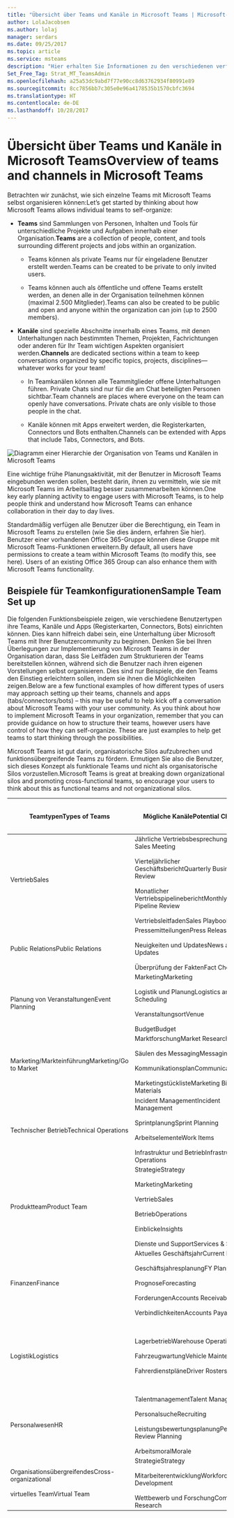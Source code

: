 ```yaml
---
title: "Übersicht über Teams und Kanäle in Microsoft Teams | Microsoft-Support"
author: LolaJacobsen
ms.author: lolaj
manager: serdars
ms.date: 09/25/2017
ms.topic: article
ms.service: msteams
description: "Hier erhalten Sie Informationen zu den verschiedenen verfügbaren Teams, Kanälen und Apps für die verschiedensten Anforderungen wie zum Beispiel Finanzen, Planung von Veranstaltungen, Vertrieb und vieles mehr."
Set_Free_Tag: Strat_MT_TeamsAdmin
ms.openlocfilehash: a25a53dc9abd7f77e90cc8d63762934f80991e89
ms.sourcegitcommit: 8cc7856bb7c305e0e96a4178535b1570cbfc3694
ms.translationtype: HT
ms.contentlocale: de-DE
ms.lasthandoff: 10/28/2017
---
```

<a name="overview-of-teams-and-channels-in-microsoft-teams"></a><span data-ttu-id="5b537-103">Übersicht über Teams und Kanäle in Microsoft Teams</span><span class="sxs-lookup"><span data-stu-id="5b537-103">Overview of teams and channels in Microsoft Teams</span></span>
=================================================

<span data-ttu-id="5b537-104">Betrachten wir zunächst, wie sich einzelne Teams mit Microsoft Teams selbst organisieren können:</span><span class="sxs-lookup"><span data-stu-id="5b537-104">Let’s get started by thinking about how Microsoft Teams allows individual teams to self-organize:</span></span>

-   <span data-ttu-id="5b537-105">**Teams** sind Sammlungen von Personen, Inhalten und Tools für unterschiedliche Projekte und Aufgaben innerhalb einer Organisation.</span><span class="sxs-lookup"><span data-stu-id="5b537-105">**Teams** are a collection of people, content, and tools surrounding different projects and jobs within an organization.</span></span>

    -   <span data-ttu-id="5b537-106">Teams können als private Teams nur für eingeladene Benutzer erstellt werden.</span><span class="sxs-lookup"><span data-stu-id="5b537-106">Teams can be created to be private to only invited users.</span></span>

    -   <span data-ttu-id="5b537-107">Teams können auch als öffentliche und offene Teams erstellt werden, an denen alle in der Organisation teilnehmen können (maximal 2.500 Mitglieder).</span><span class="sxs-lookup"><span data-stu-id="5b537-107">Teams can also be created to be public and open and anyone within the organization can join (up to 2500 members).</span></span>

-   <span data-ttu-id="5b537-108">**Kanäle** sind spezielle Abschnitte innerhalb eines Teams, mit denen Unterhaltungen nach bestimmten Themen, Projekten, Fachrichtungen oder anderen für Ihr Team wichtigen Aspekten organisiert werden.</span><span class="sxs-lookup"><span data-stu-id="5b537-108">**Channels** are dedicated sections within a team to keep conversations organized by specific topics, projects, disciplines—whatever works for your team!</span></span>

    -   <span data-ttu-id="5b537-p101">In Teamkanälen können alle Teammitglieder offene Unterhaltungen führen. Private Chats sind nur für die am Chat beteiligten Personen sichtbar.</span><span class="sxs-lookup"><span data-stu-id="5b537-p101">Team channels are places where everyone on the team can openly have conversations. Private chats are only visible to those people in the chat.</span></span>

    -   <span data-ttu-id="5b537-111">Kanäle können mit Apps erweitert werden, die Registerkarten, Connectors und Bots enthalten.</span><span class="sxs-lookup"><span data-stu-id="5b537-111">Channels can be extended with Apps that include Tabs, Connectors, and Bots.</span></span>

![Diagramm einer Hierarchie der Organisation von Teams und Kanälen in Microsoft Teams](media/Overview_of_teams_and_channels_in_Microsoft_Teams_image1.png)

<span data-ttu-id="5b537-113">Eine wichtige frühe Planungsaktivität, mit der Benutzer in Microsoft Teams eingebunden werden sollen, besteht darin, ihnen zu vermitteln, wie sie mit Microsoft Teams im Arbeitsalltag besser zusammenarbeiten können.</span><span class="sxs-lookup"><span data-stu-id="5b537-113">One key early planning activity to engage users with Microsoft Teams, is to help people think and understand how Microsoft Teams can enhance collaboration in their day to day lives.</span></span>

<span data-ttu-id="5b537-p102">Standardmäßig verfügen alle Benutzer über die Berechtigung, ein Team in Microsoft Teams zu erstellen (wie Sie dies ändern, erfahren Sie hier). Benutzer einer vorhandenen Office 365-Gruppe können diese Gruppe mit Microsoft Teams-Funktionen erweitern.</span><span class="sxs-lookup"><span data-stu-id="5b537-p102">By default, all users have permissions to create a team within Microsoft Teams (to modify this, see here). Users of an existing Office 365 Group can also enhance them with Microsoft Teams functionality.</span></span>

<a name="sample-team-set-up"></a><span data-ttu-id="5b537-116">Beispiele für Teamkonfigurationen</span><span class="sxs-lookup"><span data-stu-id="5b537-116">Sample Team Set up</span></span>
------------------

<span data-ttu-id="5b537-p103">Die folgenden Funktionsbeispiele zeigen, wie verschiedene Benutzertypen ihre Teams, Kanäle und Apps (Registerkarten, Connectors, Bots) einrichten können. Dies kann hilfreich dabei sein, eine Unterhaltung über Microsoft Teams mit Ihrer Benutzercommunity zu beginnen. Denken Sie bei Ihren Überlegungen zur Implementierung von Microsoft Teams in der Organisation daran, dass Sie Leitfäden zum Strukturieren der Teams bereitstellen können, während sich die Benutzer nach ihren eigenen Vorstellungen selbst organisieren. Dies sind nur Beispiele, die den Teams den Einstieg erleichtern sollen, indem sie ihnen die Möglichkeiten zeigen.</span><span class="sxs-lookup"><span data-stu-id="5b537-p103">Below are a few functional examples of how different types of users may approach setting up their teams, channels and apps (tabs/connectors/bots) – this may be useful to help kick off a conversation about Microsoft Teams with your user community. As you think about how to implement Microsoft Teams in your organization, remember that you can provide guidance on how to structure their teams, however users have control of how they can self-organize. These are just examples to help get teams to start thinking through the possibilities.</span></span>

<span data-ttu-id="5b537-120">Microsoft Teams ist gut darin, organisatorische Silos aufzubrechen und funktionsübergreifende Teams zu fördern. Ermutigen Sie also die Benutzer, sich dieses Konzept als funktionale Teams und nicht als organisatorische Silos vorzustellen.</span><span class="sxs-lookup"><span data-stu-id="5b537-120">Microsoft Teams is great at breaking down organizational silos and promoting cross-functional teams, so encourage your users to think about this as functional teams and not organizational silos.</span></span>


|<span data-ttu-id="5b537-121">Teamtypen</span><span class="sxs-lookup"><span data-stu-id="5b537-121">Types of Teams</span></span>  |<span data-ttu-id="5b537-122">Mögliche Kanäle</span><span class="sxs-lookup"><span data-stu-id="5b537-122">Potential Channels</span></span>  |<span data-ttu-id="5b537-123">Apps (Registerkarten</span><span class="sxs-lookup"><span data-stu-id="5b537-123">Apps (Tabs</span></span> ![Registerkartensymbol](media/Overview_of_teams_and_channels_in_Microsoft_Teams_image2.png)<span data-ttu-id="5b537-125">/Connectors</span><span class="sxs-lookup"><span data-stu-id="5b537-125">/Connectors</span></span> ![Connectorsymbol](media/Overview_of_teams_and_channels_in_Microsoft_Teams_image3.png)<span data-ttu-id="5b537-127">/Bots</span><span class="sxs-lookup"><span data-stu-id="5b537-127">/Bots</span></span> ![Botsymbol](media/Overview_of_teams_and_channels_in_Microsoft_Teams_image4.png)<span data-ttu-id="5b537-129">)</span><span class="sxs-lookup"><span data-stu-id="5b537-129"></span></span>  |
|---------|---------|---------|
|<span data-ttu-id="5b537-130">Vertrieb</span><span class="sxs-lookup"><span data-stu-id="5b537-130">Sales</span></span>     |<span data-ttu-id="5b537-131">Jährliche Vertriebsbesprechung</span><span class="sxs-lookup"><span data-stu-id="5b537-131">Annual Sales Meeting</span></span><br></br> <span data-ttu-id="5b537-132">Vierteljährlicher Geschäftsbericht</span><span class="sxs-lookup"><span data-stu-id="5b537-132">Quarterly Business Review</span></span><br></br> <span data-ttu-id="5b537-133">Monatlicher Vertriebspipelinebericht</span><span class="sxs-lookup"><span data-stu-id="5b537-133">Monthly Sales Pipeline Review</span></span><br></br> <span data-ttu-id="5b537-134">Vertriebsleitfaden</span><span class="sxs-lookup"><span data-stu-id="5b537-134">Sales Playbook</span></span> |<span data-ttu-id="5b537-135">Power BI</span><span class="sxs-lookup"><span data-stu-id="5b537-135">Power BI</span></span><br></br><span data-ttu-id="5b537-136">Trello</span><span class="sxs-lookup"><span data-stu-id="5b537-136">Trello</span></span><br></br><span data-ttu-id="5b537-137">CRM</span><span class="sxs-lookup"><span data-stu-id="5b537-137">CRM</span></span><br></br><span data-ttu-id="5b537-138">Zusammenfassungsbot</span><span class="sxs-lookup"><span data-stu-id="5b537-138">Summarize Bot</span></span>         |
|<span data-ttu-id="5b537-139">Public Relations</span><span class="sxs-lookup"><span data-stu-id="5b537-139">Public Relations</span></span>     |<span data-ttu-id="5b537-140">Pressemitteilungen</span><span class="sxs-lookup"><span data-stu-id="5b537-140">Press Releases</span></span><br></br><span data-ttu-id="5b537-141">Neuigkeiten und Updates</span><span class="sxs-lookup"><span data-stu-id="5b537-141">News and Updates</span></span><br></br><span data-ttu-id="5b537-142">Überprüfung der Fakten</span><span class="sxs-lookup"><span data-stu-id="5b537-142">Fact Checking</span></span>         |<span data-ttu-id="5b537-143">RSS-Feed</span><span class="sxs-lookup"><span data-stu-id="5b537-143">RSS Feed</span></span><br></br><span data-ttu-id="5b537-144">Twitter</span><span class="sxs-lookup"><span data-stu-id="5b537-144">Twitter</span></span>         |
|<span data-ttu-id="5b537-145">Planung von Veranstaltungen</span><span class="sxs-lookup"><span data-stu-id="5b537-145">Event Planning</span></span>     |<span data-ttu-id="5b537-146">Marketing</span><span class="sxs-lookup"><span data-stu-id="5b537-146">Marketing</span></span><br></br><span data-ttu-id="5b537-147">Logistik und Planung</span><span class="sxs-lookup"><span data-stu-id="5b537-147">Logistics and Scheduling</span></span><br></br><span data-ttu-id="5b537-148">Veranstaltungsort</span><span class="sxs-lookup"><span data-stu-id="5b537-148">Venue</span></span><br></br><span data-ttu-id="5b537-149">Budget</span><span class="sxs-lookup"><span data-stu-id="5b537-149">Budget</span></span>         |<span data-ttu-id="5b537-150">Twitter</span><span class="sxs-lookup"><span data-stu-id="5b537-150">Twitter</span></span><br></br><span data-ttu-id="5b537-151">Facebook</span><span class="sxs-lookup"><span data-stu-id="5b537-151">Facebook</span></span><br></br><span data-ttu-id="5b537-152">Planner</span><span class="sxs-lookup"><span data-stu-id="5b537-152">Planner</span></span><br></br><span data-ttu-id="5b537-153">PDF</span><span class="sxs-lookup"><span data-stu-id="5b537-153">PDF</span></span>         |
|<span data-ttu-id="5b537-154">Marketing/Markteinführung</span><span class="sxs-lookup"><span data-stu-id="5b537-154">Marketing/Go to Market</span></span>   |<span data-ttu-id="5b537-155">Marktforschung</span><span class="sxs-lookup"><span data-stu-id="5b537-155">Market Research</span></span><br></br><span data-ttu-id="5b537-156">Säulen des Messaging</span><span class="sxs-lookup"><span data-stu-id="5b537-156">Messaging Pillars</span></span><br></br><span data-ttu-id="5b537-157">Kommunikationsplan</span><span class="sxs-lookup"><span data-stu-id="5b537-157">Communications Plan</span></span><br></br><span data-ttu-id="5b537-158">Marketingstückliste</span><span class="sxs-lookup"><span data-stu-id="5b537-158">Marketing Bill of Materials</span></span>        |<span data-ttu-id="5b537-159">YouTube</span><span class="sxs-lookup"><span data-stu-id="5b537-159">YouTube</span></span><br></br><span data-ttu-id="5b537-160">Microsoft Stream</span><span class="sxs-lookup"><span data-stu-id="5b537-160">Microsoft Stream</span></span><br></br><span data-ttu-id="5b537-161">Twitter</span><span class="sxs-lookup"><span data-stu-id="5b537-161">Twitter</span></span><br></br><span data-ttu-id="5b537-162">MailChimp</span><span class="sxs-lookup"><span data-stu-id="5b537-162">MailChimp</span></span>         |
|<span data-ttu-id="5b537-163">Technischer Betrieb</span><span class="sxs-lookup"><span data-stu-id="5b537-163">Technical Operations</span></span>    |<span data-ttu-id="5b537-164">Incident Management</span><span class="sxs-lookup"><span data-stu-id="5b537-164">Incident Management</span></span><br></br><span data-ttu-id="5b537-165">Sprintplanung</span><span class="sxs-lookup"><span data-stu-id="5b537-165">Sprint Planning</span></span><br></br><span data-ttu-id="5b537-166">Arbeitselemente</span><span class="sxs-lookup"><span data-stu-id="5b537-166">Work Items</span></span><br></br><span data-ttu-id="5b537-167">Infrastruktur und Betrieb</span><span class="sxs-lookup"><span data-stu-id="5b537-167">Infrastructure and Operations</span></span>         |<span data-ttu-id="5b537-168">Team Services</span><span class="sxs-lookup"><span data-stu-id="5b537-168">Team Services</span></span><br></br><span data-ttu-id="5b537-169">Jira</span><span class="sxs-lookup"><span data-stu-id="5b537-169">Jira</span></span><br></br><span data-ttu-id="5b537-170">AzureBot</span><span class="sxs-lookup"><span data-stu-id="5b537-170">AzureBot</span></span>         |
|<span data-ttu-id="5b537-171">Produktteam</span><span class="sxs-lookup"><span data-stu-id="5b537-171">Product Team</span></span>      |<span data-ttu-id="5b537-172">Strategie</span><span class="sxs-lookup"><span data-stu-id="5b537-172">Strategy</span></span><br></br><span data-ttu-id="5b537-173">Marketing</span><span class="sxs-lookup"><span data-stu-id="5b537-173">Marketing</span></span><br></br><span data-ttu-id="5b537-174">Vertrieb</span><span class="sxs-lookup"><span data-stu-id="5b537-174">Sales</span></span><br></br><span data-ttu-id="5b537-175">Betrieb</span><span class="sxs-lookup"><span data-stu-id="5b537-175">Operations</span></span><br></br><span data-ttu-id="5b537-176">Einblicke</span><span class="sxs-lookup"><span data-stu-id="5b537-176">Insights</span></span><br></br><span data-ttu-id="5b537-177">Dienste und Support</span><span class="sxs-lookup"><span data-stu-id="5b537-177">Services & Support</span></span>         |<span data-ttu-id="5b537-178">Power BI</span><span class="sxs-lookup"><span data-stu-id="5b537-178">Power BI</span></span><br></br><span data-ttu-id="5b537-179">Team Services</span><span class="sxs-lookup"><span data-stu-id="5b537-179">Team Services</span></span>         |
|<span data-ttu-id="5b537-180">Finanzen</span><span class="sxs-lookup"><span data-stu-id="5b537-180">Finance</span></span>    |<span data-ttu-id="5b537-181">Aktuelles Geschäftsjahr</span><span class="sxs-lookup"><span data-stu-id="5b537-181">Current Fiscal</span></span><br></br><span data-ttu-id="5b537-182">Geschäftsjahresplanung</span><span class="sxs-lookup"><span data-stu-id="5b537-182">FY Planning</span></span><br></br><span data-ttu-id="5b537-183">Prognose</span><span class="sxs-lookup"><span data-stu-id="5b537-183">Forecasting</span></span><br></br><span data-ttu-id="5b537-184">Forderungen</span><span class="sxs-lookup"><span data-stu-id="5b537-184">Accounts Receivable</span></span><br></br><span data-ttu-id="5b537-185">Verbindlichkeiten</span><span class="sxs-lookup"><span data-stu-id="5b537-185">Accounts Payable</span></span>         |<span data-ttu-id="5b537-186">Power BI</span><span class="sxs-lookup"><span data-stu-id="5b537-186">Power BI</span></span><br></br><span data-ttu-id="5b537-187">Google Analytics</span><span class="sxs-lookup"><span data-stu-id="5b537-187">Google Analytics</span></span>         |
|<span data-ttu-id="5b537-188">Logistik</span><span class="sxs-lookup"><span data-stu-id="5b537-188">Logistics</span></span>     |<span data-ttu-id="5b537-189">Lagerbetrieb</span><span class="sxs-lookup"><span data-stu-id="5b537-189">Warehouse Operations</span></span><br></br><span data-ttu-id="5b537-190">Fahrzeugwartung</span><span class="sxs-lookup"><span data-stu-id="5b537-190">Vehicle Maintenance</span></span><br></br><span data-ttu-id="5b537-191">Fahrerdienstpläne</span><span class="sxs-lookup"><span data-stu-id="5b537-191">Driver Rosters</span></span>         |<span data-ttu-id="5b537-192">Wetterdienst</span><span class="sxs-lookup"><span data-stu-id="5b537-192">Weather Service</span></span><br></br><span data-ttu-id="5b537-193">Verkehrsstörungen</span><span class="sxs-lookup"><span data-stu-id="5b537-193">Travel / Road Disruptions</span></span><br></br><span data-ttu-id="5b537-194">Planner</span><span class="sxs-lookup"><span data-stu-id="5b537-194">Planner</span></span><br></br><span data-ttu-id="5b537-195">Tubot</span><span class="sxs-lookup"><span data-stu-id="5b537-195">Tubot</span></span><br></br><span data-ttu-id="5b537-196">UPS-Bot</span><span class="sxs-lookup"><span data-stu-id="5b537-196">UPS Bot</span></span>         |
|<span data-ttu-id="5b537-197">Personalwesen</span><span class="sxs-lookup"><span data-stu-id="5b537-197">HR</span></span>     |<span data-ttu-id="5b537-198">Talentmanagement</span><span class="sxs-lookup"><span data-stu-id="5b537-198">Talent Management</span></span><br></br><span data-ttu-id="5b537-199">Personalsuche</span><span class="sxs-lookup"><span data-stu-id="5b537-199">Recruiting</span></span><br></br><span data-ttu-id="5b537-200">Leistungsbewertungsplanung</span><span class="sxs-lookup"><span data-stu-id="5b537-200">Performance Review Planning</span></span><br></br><span data-ttu-id="5b537-201">Arbeitsmoral</span><span class="sxs-lookup"><span data-stu-id="5b537-201">Morale</span></span>         |<span data-ttu-id="5b537-202">Tools für das Personalwesen</span><span class="sxs-lookup"><span data-stu-id="5b537-202">HR Tools</span></span><br></br><span data-ttu-id="5b537-203">Externe Websites für Stellenausschreibungen</span><span class="sxs-lookup"><span data-stu-id="5b537-203">External Job Posting Sites</span></span><br></br><span data-ttu-id="5b537-204">Growbot</span><span class="sxs-lookup"><span data-stu-id="5b537-204">Growbot</span></span>         |
|<span data-ttu-id="5b537-205">Organisationsübergreifendes</span><span class="sxs-lookup"><span data-stu-id="5b537-205">Cross-organizational</span></span> <br></br><span data-ttu-id="5b537-206">virtuelles Team</span><span class="sxs-lookup"><span data-stu-id="5b537-206">Virtual Team</span></span> |<span data-ttu-id="5b537-207">Strategie</span><span class="sxs-lookup"><span data-stu-id="5b537-207">Strategy</span></span><br></br><span data-ttu-id="5b537-208">Mitarbeiterentwicklung</span><span class="sxs-lookup"><span data-stu-id="5b537-208">Workforce Development</span></span><br></br><span data-ttu-id="5b537-209">Wettbewerb und Forschung</span><span class="sxs-lookup"><span data-stu-id="5b537-209">Compete & Research</span></span>         |<span data-ttu-id="5b537-210">Power BI</span><span class="sxs-lookup"><span data-stu-id="5b537-210">Power BI</span></span><br></br><span data-ttu-id="5b537-211">Microsoft Stream</span><span class="sxs-lookup"><span data-stu-id="5b537-211">Microsoft Stream</span></span>         |

